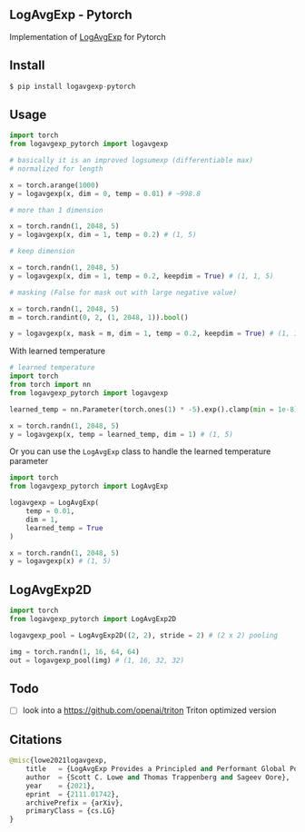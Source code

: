 ## LogAvgExp - Pytorch

Implementation of <a href='https://arxiv.org/abs/2111.01742'>LogAvgExp</a> for Pytorch

## Install

```py
$ pip install logavgexp-pytorch
```

## Usage

```py
import torch
from logavgexp_pytorch import logavgexp

# basically it is an improved logsumexp (differentiable max)
# normalized for length

x = torch.arange(1000)
y = logavgexp(x, dim = 0, temp = 0.01) # ~998.8

# more than 1 dimension

x = torch.randn(1, 2048, 5)
y = logavgexp(x, dim = 1, temp = 0.2) # (1, 5)

# keep dimension

x = torch.randn(1, 2048, 5)
y = logavgexp(x, dim = 1, temp = 0.2, keepdim = True) # (1, 1, 5)

# masking (False for mask out with large negative value)

x = torch.randn(1, 2048, 5)
m = torch.randint(0, 2, (1, 2048, 1)).bool()

y = logavgexp(x, mask = m, dim = 1, temp = 0.2, keepdim = True) # (1, 1, 5)

```

With learned temperature

```py
# learned temperature
import torch
from torch import nn
from logavgexp_pytorch import logavgexp

learned_temp = nn.Parameter(torch.ones(1) * -5).exp().clamp(min = 1e-8) # make sure temperature can't hit 0

x = torch.randn(1, 2048, 5)
y = logavgexp(x, temp = learned_temp, dim = 1) # (1, 5)
```

Or you can use the `LogAvgExp` class to handle the learned temperature parameter

```py
import torch
from logavgexp_pytorch import LogAvgExp

logavgexp = LogAvgExp(
    temp = 0.01,
    dim = 1,
    learned_temp = True
)

x = torch.randn(1, 2048, 5)
y = logavgexp(x) # (1, 5)
```

## LogAvgExp2D

```py
import torch
from logavgexp_pytorch import LogAvgExp2D

logavgexp_pool = LogAvgExp2D((2, 2), stride = 2) # (2 x 2) pooling

img = torch.randn(1, 16, 64, 64)
out = logavgexp_pool(img) # (1, 16, 32, 32)
```

## Todo

- [ ] look into a https://github.com/openai/triton Triton optimized version

## Citations

```py
@misc{lowe2021logavgexp,
    title   = {LogAvgExp Provides a Principled and Performant Global Pooling Operator}, 
    author  = {Scott C. Lowe and Thomas Trappenberg and Sageev Oore},
    year    = {2021},
    eprint  = {2111.01742},
    archivePrefix = {arXiv},
    primaryClass = {cs.LG}
}
```
